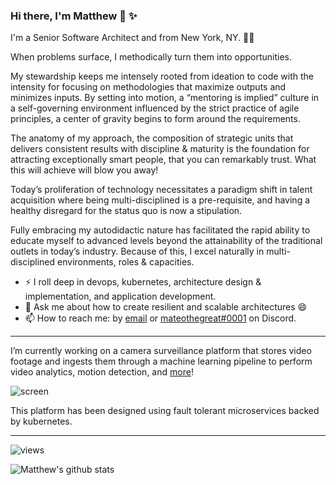 ### Hi there, I'm Matthew 👋 ✨

I'm a Senior Software Architect and from New York, NY. 👨‍💻

When problems surface, I methodically turn them into opportunities.

My stewardship keeps me intensely rooted from ideation to code with the intensity for focusing on methodologies that maximize outputs and minimizes inputs. By setting into motion, a “mentoring is implied” culture in a self-governing environment influenced by the strict practice of agile principles, a center of gravity begins to form around the requirements.

The anatomy of my approach, the composition of strategic units that delivers consistent results with discipline & maturity is the foundation for attracting exceptionally smart people, that you can remarkably trust. What this will achieve will blow you away!

Today’s proliferation of technology necessitates a paradigm shift in talent acquisition where being multi-disciplined is a pre-requisite, and having a healthy disregard for the status quo is now a stipulation.

Fully embracing my autodidactic nature has facilitated the rapid ability to educate myself to advanced levels beyond the attainability of the traditional outlets in today’s industry. Because of this, I excel naturally in multi-disciplined environments, roles & capacities.

- ⚡ I roll deep in devops, kubernetes, architecture design & implementation, and application development.
- 💬 Ask me about how to create resilient and scalable architectures 😄
- 📫 How to reach me: by [email](mailto:matthew@matthewdavis.io) or [mateothegreat#0001](https://discordapp.com/users/505520869246763009) on Discord.

---

I’m currently working on a camera surveillance platform that stores video footage and ingests them through a machine learning pipeline to perform video analytics, motion detection, and [more](https://streaming-platform.com)!


![screen](https://streamnvr.com/wp-content/uploads/sites/5/2018/12/scrubbed-multiple-devices.png)

This platform has been designed using fault tolerant microservices backed by kubernetes.

---

![views](https://enbxcd98jgzi9ya.m.pipedream.net/)

![Matthew's github stats](https://github-readme-stats.vercel.app/api?username=mateothegreat&count_private=true&show_icons=true&custom_title=stats%20yo&theme=radical)
